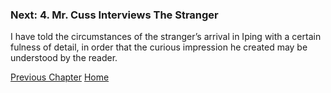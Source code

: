 ### Next: 4. Mr. Cuss Interviews The Stranger

I have told the circumstances of the stranger’s arrival in Iping with a certain fulness of detail, in order that the curious impression he created may be understood by the reader.

[Previous Chapter](./chapter-1.html)
[Home](./)